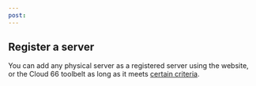 ```yaml
---
post: 
---
```


## Register a server

You can add any physical server as a registered server using the website, or the Cloud 66 toolbelt as long as it meets [certain criteria](#pointers).

